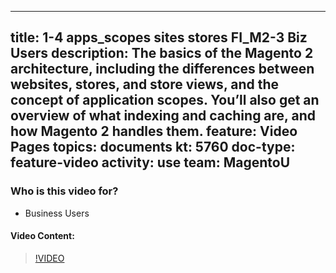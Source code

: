 
---
title: 1-4 apps_scopes sites stores FI_M2-3 Biz Users
description: The basics of the Magento 2 architecture, including the differences between websites, stores, and store views, and the concept of application scopes. You’ll also get an overview of what indexing and caching are, and how Magento 2 handles them.
feature: Video Pages
topics: documents
kt: 5760
doc-type: feature-video
activity: use
team: MagentoU
---

### Who is this video for?

* Business Users

#### Video Content:

>[!VIDEO](https://video.tv.adobe.com/v/35945)

